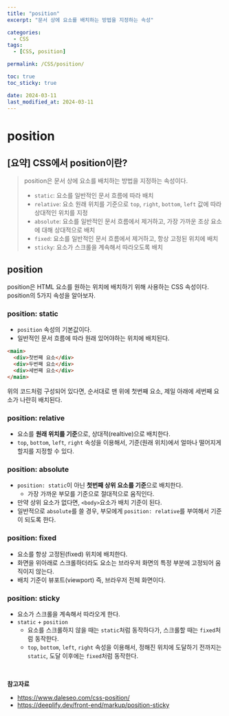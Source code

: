```yaml
---
title: "position"
excerpt: "문서 상에 요소를 배치하는 방법을 지정하는 속성"

categories:
  - CSS
tags:
  - [CSS, position]

permalink: /CSS/position/

toc: true
toc_sticky: true

date: 2024-03-11
last_modified_at: 2024-03-11
---
```


# position

## [요약] CSS에서 position이란?

> position은 문서 상에 요소를 배치하는 방법을 지정하는 속성이다.
>
> - `static`: 요소를 일반적인 문서 흐름에 따라 배치
> - `relative`: 요소 원래 위치를 기준으로 `top`, `right`, `bottom`, `left` 값에 따라 상대적인 위치를 지정
> - `absolute`: 요소를 일반적인 문서 흐름에서 제거하고, 가장 가까운 조상 요소에 대해 상대적으로 배치
> - `fixed`: 요소를 일반적인 문서 흐름에서 제거하고, 항상 고정된 위치에 배치
> - `sticky`: 요소가 스크롤을 계속해서 따라오도록 배치

## position

position은 HTML 요소를 원하는 위치에 배치하기 위해 사용하는 CSS 속성이다. <br/>
position의 5가지 속성을 알아보자.

### position: static

- `position` 속성의 기본값이다.
- 일반적인 문서 흐름에 따라 원래 있어야하는 위치에 배치된다.

```html
<main>
  <div>첫번째 요소</div>
  <div>두번째 요소</div>
  <div>세번째 요소</div>
</main>
```

위의 코드처럼 구성되어 있다면, 순서대로 맨 위에 첫번째 요소, 제일 아래에 세번째 요소가 나란히 배치된다.

### position: relative

- 요소를 **원래 위치를 기준**으로, 상대적(realtive)으로 배치한다.
- `top`, `bottom`, `left`, `right` 속성을 이용해서, 기준(원래 위치)에서 얼마나 떨어지게 할지를 지정할 수 있다.

### position: absolute

- `position: static`이 아닌 **첫번째 상위 요소를 기준**으로 배치한다.
  - 가장 가까운 부모를 기준으로 절대적으로 움직인다.
- 만약 상위 요소가 없다면, `<body>`요소가 배치 기준이 된다.
- 일반적으로 `absolute`를 쓸 경우, 부모에게 `position: relative`를 부여해서 기준이 되도록 한다.

### position: fixed

- 요소를 항상 고정된(fixed) 위치에 배치한다.
- 화면을 위아래로 스크롤하더라도 요소는 브라우저 화면의 특정 부분에 고정되어 움직이지 않는다.
- 배치 기준이 뷰포트(viewport) 즉, 브라우저 전체 화면이다.

### position: sticky

- 요소가 스크롤을 계속해서 따라오게 한다.
- `static` + `position`
  - 요소를 스크롤하지 않을 때는 `static`처럼 동작하다가, 스크롤할 때는 `fixed`처럼 동작한다.
  - `top`, `bottom`, `left`, `right` 속성을 이용해서, 정해진 위치에 도달하기 전까지는 `static`, 도달 이후에는 `fixed`처럼 동작한다.

<br/>

**참고자료**

- https://www.daleseo.com/css-position/
- https://deeplify.dev/front-end/markup/position-sticky
